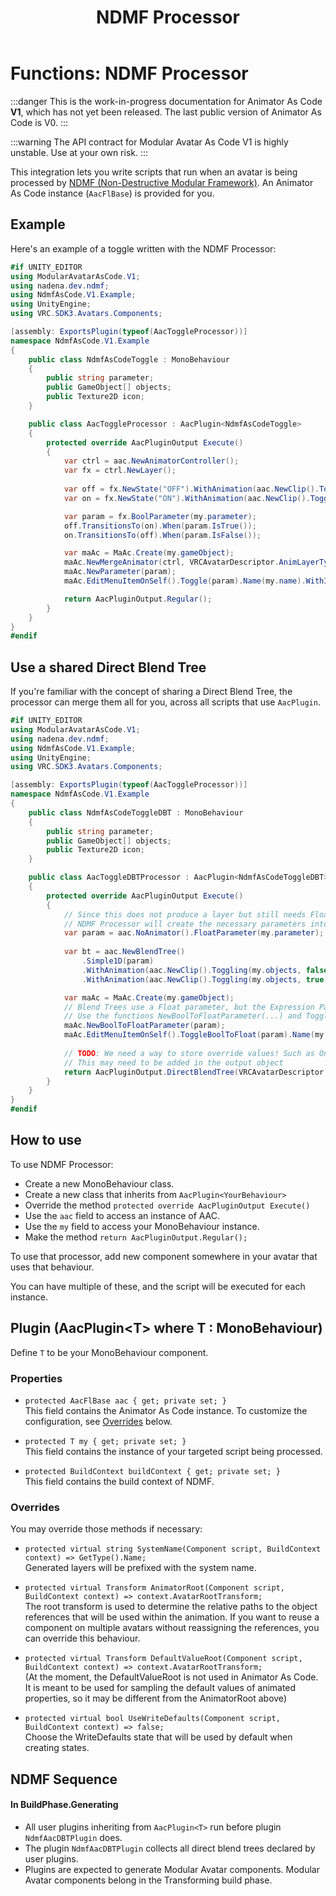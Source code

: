 ﻿---
sidebar_position: 8
title: "NDMF Processor"
---

# Functions: NDMF Processor

:::danger
This is the work-in-progress documentation for Animator As Code **V1**, which has not yet been released. The last public version of Animator As Code is V0.
:::

:::warning
The API contract for Modular Avatar As Code V1 is highly unstable. Use at your own risk.
:::

This integration lets you write scripts that run when an avatar is being processed by [NDMF (Non-Destructive Modular Framework)](https://github.com/bdunderscore/ndmf). An Animator As Code instance (`AacFlBase`) is provided for you.

## Example

Here's an example of a toggle written with the NDMF Processor:

```csharp
#if UNITY_EDITOR
using ModularAvatarAsCode.V1;
using nadena.dev.ndmf;
using NdmfAsCode.V1.Example;
using UnityEngine;
using VRC.SDK3.Avatars.Components;

[assembly: ExportsPlugin(typeof(AacToggleProcessor))]
namespace NdmfAsCode.V1.Example
{
    public class NdmfAsCodeToggle : MonoBehaviour
    {
        public string parameter;
        public GameObject[] objects;
        public Texture2D icon;
    }

    public class AacToggleProcessor : AacPlugin<NdmfAsCodeToggle>
    {
        protected override AacPluginOutput Execute()
        {
            var ctrl = aac.NewAnimatorController();
            var fx = ctrl.NewLayer();
            
            var off = fx.NewState("OFF").WithAnimation(aac.NewClip().Toggling(my.objects, false));
            var on = fx.NewState("ON").WithAnimation(aac.NewClip().Toggling(my.objects, true));

            var param = fx.BoolParameter(my.parameter);
            off.TransitionsTo(on).When(param.IsTrue());
            on.TransitionsTo(off).When(param.IsFalse());

            var maAc = MaAc.Create(my.gameObject);
            maAc.NewMergeAnimator(ctrl, VRCAvatarDescriptor.AnimLayerType.FX);
            maAc.NewParameter(param);
            maAc.EditMenuItemOnSelf().Toggle(param).Name(my.name).WithIcon(my.icon);

            return AacPluginOutput.Regular();
        }
    }
}
#endif
```

## Use a shared Direct Blend Tree

If you're familiar with the concept of sharing a Direct Blend Tree, the processor can merge them all for you, across all scripts that use `AacPlugin`.

```csharp
#if UNITY_EDITOR
using ModularAvatarAsCode.V1;
using nadena.dev.ndmf;
using NdmfAsCode.V1.Example;
using UnityEngine;
using VRC.SDK3.Avatars.Components;

[assembly: ExportsPlugin(typeof(AacToggleProcessor))]
namespace NdmfAsCode.V1.Example
{
    public class NdmfAsCodeToggleDBT : MonoBehaviour
    {
        public string parameter;
        public GameObject[] objects;
        public Texture2D icon;
    }

    public class AacToggleDBTProcessor : AacPlugin<NdmfAsCodeToggleDBT>
    {
        protected override AacPluginOutput Execute()
        {
            // Since this does not produce a layer but still needs Float parameters, use NoAnimator().
            // NDMF Processor will create the necessary parameters into the direct blend tree animator.
            var param = aac.NoAnimator().FloatParameter(my.parameter);
            
            var bt = aac.NewBlendTree()
                .Simple1D(param)
                .WithAnimation(aac.NewClip().Toggling(my.objects, false), 0)
                .WithAnimation(aac.NewClip().Toggling(my.objects, true), 1);

            var maAc = MaAc.Create(my.gameObject);
            // Blend Trees use a Float parameter, but the Expression Parameter can declare it as a bool.
            // Use the functions NewBoolToFloatParameter(...) and ToggleBoolToFloat(...) to reuse the parameter
            maAc.NewBoolToFloatParameter(param);
            maAc.EditMenuItemOnSelf().ToggleBoolToFloat(param).Name(my.name).WithIcon(my.icon);
            
            // TODO: We need a way to store override values! Such as One = 1, or Smoothing = 0.8.
            // This may need to be added in the output object
            return AacPluginOutput.DirectBlendTree(VRCAvatarDescriptor.AnimLayerType.FX, bt);
        }
    }
}
#endif
```

## How to use

To use NDMF Processor:

- Create a new MonoBehaviour class.
- Create a new class that inherits from `AacPlugin<YourBehaviour>`
- Override the method `protected override AacPluginOutput Execute()`
- Use the `aac` field to access an instance of AAC.
- Use the `my` field to access your MonoBehaviour instance.
- Make the method `return AacPluginOutput.Regular();`

To use that processor, add new component somewhere in your avatar that uses that behaviour.

You can have multiple of these, and the script will be executed for each instance.

## Plugin (AacPlugin\<T> where T : MonoBehaviour)

Define `T` to be your MonoBehaviour component.

### Properties

- `protected AacFlBase aac { get; private set; }` <br/>
This field contains the Animator As Code instance. To customize the configuration, see [Overrides](#overrides) below.

- `protected T my { get; private set; }` <br/>
This field contains the instance of your targeted script being processed.

- `protected BuildContext buildContext { get; private set; }` <br/>
This field contains the build context of NDMF.


### Overrides

You may override those methods if necessary:

- `protected virtual string SystemName(Component script, BuildContext context) => GetType().Name;` <br/>
Generated layers will be prefixed with the system name.

- `protected virtual Transform AnimatorRoot(Component script, BuildContext context) => context.AvatarRootTransform;` <br/>
The root transform is used to determine the relative paths to the object references that will be used within the animation. If you want to reuse a component on multiple avatars without reassigning the references, you can override this behaviour.

- `protected virtual Transform DefaultValueRoot(Component script, BuildContext context) => context.AvatarRootTransform;` <br/>
(At the moment, the DefaultValueRoot is not used in Animator As Code. It is meant to be used for sampling the default values of animated properties, so it may be different from the AnimatorRoot above)

- `protected virtual bool UseWriteDefaults(Component script, BuildContext context) => false;` <br/>
Choose the WriteDefaults state that will be used by default when creating states.

## NDMF Sequence

#### In BuildPhase.Generating

- All user plugins inheriting from `AacPlugin<T>` run before plugin `NdmfAacDBTPlugin` does.
- The plugin `NdmfAacDBTPlugin` collects all direct blend trees declared by user plugins.
- Plugins are expected to generate Modular Avatar components. Modular Avatar components belong in the Transforming build phase.
